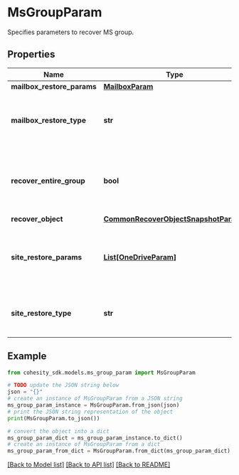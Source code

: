 # MsGroupParam

Specifies parameters to recover MS group.

## Properties

Name | Type | Description | Notes
------------ | ------------- | ------------- | -------------
**mailbox_restore_params** | [**MailboxParam**](MailboxParam.md) |  | [optional] 
**mailbox_restore_type** | **str** | Specifies whether mailbox restore is full or granular. | [optional] 
**recover_entire_group** | **bool** | Specifies if the entire Group (mailbox + site) is to be restored. | [optional] 
**recover_object** | [**CommonRecoverObjectSnapshotParams**](CommonRecoverObjectSnapshotParams.md) |  | 
**site_restore_params** | [**List[OneDriveParam]**](OneDriveParam.md) | Specifies the parameters to recover a MSGroup site document. | [optional] 
**site_restore_type** | **str** | Specifies whether site restore is full or granular. | [optional] 

## Example

```python
from cohesity_sdk.models.ms_group_param import MsGroupParam

# TODO update the JSON string below
json = "{}"
# create an instance of MsGroupParam from a JSON string
ms_group_param_instance = MsGroupParam.from_json(json)
# print the JSON string representation of the object
print(MsGroupParam.to_json())

# convert the object into a dict
ms_group_param_dict = ms_group_param_instance.to_dict()
# create an instance of MsGroupParam from a dict
ms_group_param_from_dict = MsGroupParam.from_dict(ms_group_param_dict)
```
[[Back to Model list]](../README.md#documentation-for-models) [[Back to API list]](../README.md#documentation-for-api-endpoints) [[Back to README]](../README.md)


